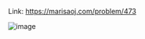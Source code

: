 Link: https://marisaoj.com/problem/473

![image](https://github.com/user-attachments/assets/e1fbe8ca-216d-4115-aa41-cd9c234f7d33)
